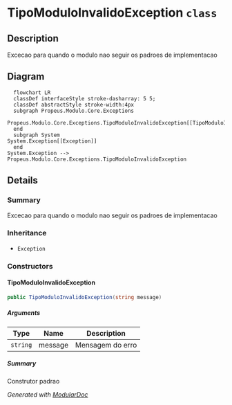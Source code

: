 # TipoModuloInvalidoException `class`

## Description
Excecao para quando o modulo nao seguir os padroes de implementacao

## Diagram
```mermaid
  flowchart LR
  classDef interfaceStyle stroke-dasharray: 5 5;
  classDef abstractStyle stroke-width:4px
  subgraph Propeus.Modulo.Core.Exceptions
  Propeus.Modulo.Core.Exceptions.TipoModuloInvalidoException[[TipoModuloInvalidoException]]
  end
  subgraph System
System.Exception[[Exception]]
  end
System.Exception --> Propeus.Modulo.Core.Exceptions.TipoModuloInvalidoException
```

## Details
### Summary
Excecao para quando o modulo nao seguir os padroes de implementacao

### Inheritance
 - `Exception`

### Constructors
#### TipoModuloInvalidoException
```csharp
public TipoModuloInvalidoException(string message)
```
##### Arguments
| Type | Name | Description |
| --- | --- | --- |
| `string` | message | Mensagem do erro |

##### Summary
Construtor padrao

*Generated with* [*ModularDoc*](https://github.com/hailstorm75/ModularDoc)
